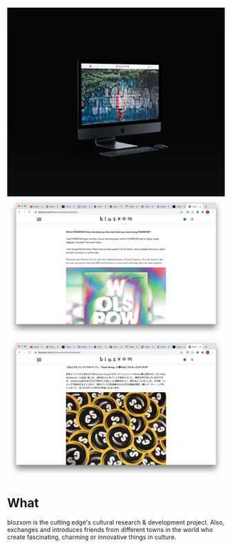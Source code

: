 ![home](../../assets/images/blozxom/00.jpg)
![home](../../assets/images/blozxom/01.png)
![home](../../assets/images/blozxom/02.png)



# What

blozxom is the cutting edge's cultural research & development project. Also, exchanges and introduces friends from different towns in the world who create fascinating, charming or innovative things in culture.